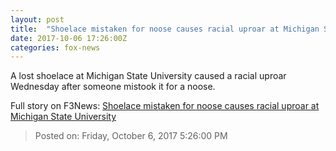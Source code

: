 ```yaml
---
layout: post
title:  "Shoelace mistaken for noose causes racial uproar at Michigan State University"
date: 2017-10-06 17:26:00Z
categories: fox-news
---
```


A lost shoelace at Michigan State University caused a racial uproar Wednesday after someone mistook it for a noose.


Full story on F3News: [Shoelace mistaken for noose causes racial uproar at Michigan State University](http://www.f3nws.com/n/xkJuPH)

> Posted on: Friday, October 6, 2017 5:26:00 PM
